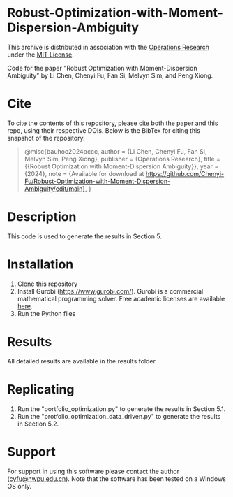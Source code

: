 # Robust-Optimization-with-Moment-Dispersion-Ambiguity
This archive is distributed in association with the [Operations Research](https://pubsonline.informs.org/journal/opre) under the [MIT License](https://github.com/Chenyi-Fu/Robust-Optimization-with-Moment-Dispersion-Ambiguity/blob/main/LICENSE).

Code for the paper "Robust Optimization with Moment-Dispersion Ambiguity" by Li Chen, Chenyi Fu, Fan Si, Melvyn Sim, and Peng Xiong.

# Cite
To cite the contents of this repository, please cite both the paper and this repo, using their respective DOIs.
Below is the BibTex for citing this snapshot of the repository.
> @misc{bauhoc2024pccc,
  author =        {Li Chen, Chenyi Fu, Fan Si, Melvyn Sim, Peng Xiong},
  publisher =     {Operations Research},
  title =         {{Robust Optimization with Moment-Dispersion Ambiguity}},
  year =          {2024},
  note =          {Available for download at https://github.com/Chenyi-Fu/Robust-Optimization-with-Moment-Dispersion-Ambiguity/edit/main},
  }

# Description
This code is used to generate the results in Section 5.

# Installation
1. Clone this repository
2. Install Gurobi (https://www.gurobi.com/). Gurobi is a commercial mathematical programming solver. Free academic licenses are available [here](https://www.gurobi.com/academia/academic-program-and-licenses/).
3. Run the Python files

# Results
All detailed results are available in the results folder.

# Replicating
1. Run the "portfolio_optimization.py" to generate the results in Section 5.1.
2. Run the "protfolio_optimization_data_driven.py" to generate the results in Section 5.2.

# Support
For support in using this software please contact the author (cyfu@nwpu.edu.cn). Note that the software has been tested on a Windows OS only.
